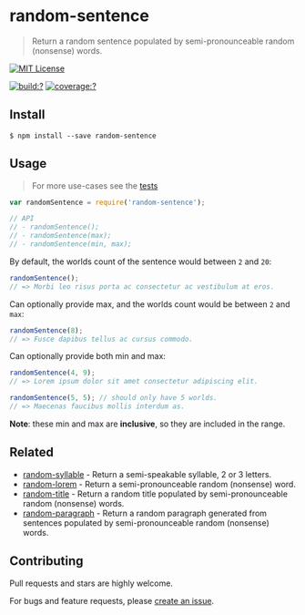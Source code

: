 # random-sentence

> Return a random sentence populated by semi-pronounceable random (nonsense) words.


[![MIT License](https://img.shields.io/badge/license-MIT_License-green.svg?style=flat-square)](https://github.com/mock-end/random-sentence/blob/master/LICENSE)

[![build:?](https://img.shields.io/travis/mock-end/random-sentence/master.svg?style=flat-square)](https://travis-ci.org/mock-end/random-sentence)
[![coverage:?](https://img.shields.io/coveralls/mock-end/random-sentence/master.svg?style=flat-square)](https://coveralls.io/github/mock-end/random-sentence)


## Install

```
$ npm install --save random-sentence
```

## Usage

> For more use-cases see the [tests](https://github.com/mock-end/random-sentence/blob/master/test/spec/index.js)


```js
var randomSentence = require('random-sentence');

// API
// - randomSentence();
// - randomSentence(max);
// - randomSentence(min, max);
```

By default, the worlds count of the sentence would between `2` and `20`:

```js
randomSentence();
// => Morbi leo risus porta ac consectetur ac vestibulum at eros.
```

Can optionally provide max, and the worlds count would be between `2` and `max`:

```js
randomSentence(8);
// => Fusce dapibus tellus ac cursus commodo.
```

Can optionally provide both min and max:

```js
randomSentence(4, 9);
// => Lorem ipsum dolor sit amet consectetur adipiscing elit.

randomSentence(5, 5); // should only have 5 worlds.
// => Maecenas faucibus mollis interdum as.
```

**Note**: these min and max are **inclusive**, so they are included in the range. 

## Related

- [random-syllable](https://github.com/mock-end/random-syllable) - Return a semi-speakable syllable, 2 or 3 letters.
- [random-lorem](https://github.com/mock-end/random-lorem) - Return a semi-pronounceable random (nonsense) word.
- [random-title](https://github.com/mock-end/random-title) - Return a random title populated by semi-pronounceable random (nonsense) words.
- [random-paragraph](https://github.com/mock-end/random-paragraph) - Return a random paragraph generated from sentences populated by semi-pronounceable random (nonsense) words.

## Contributing

Pull requests and stars are highly welcome.

For bugs and feature requests, please [create an issue](https://github.com/mock-end/random-sentence/issues/new).
